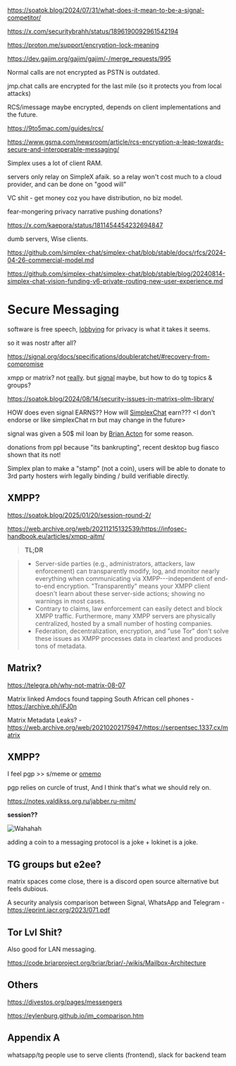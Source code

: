 https://soatok.blog/2024/07/31/what-does-it-mean-to-be-a-signal-competitor/

https://x.com/securitybrahh/status/1896190092961542194

https://proton.me/support/encryption-lock-meaning

https://dev.gajim.org/gajim/gajim/-/merge_requests/995

Normal calls are not encrypted as PSTN is outdated.

jmp.chat calls are encrypted for the last mile (so it protects you from local attacks)

RCS/imessage maybe encrypted, depends on client implementations and the future.

https://9to5mac.com/guides/rcs/

https://www.gsma.com/newsroom/article/rcs-encryption-a-leap-towards-secure-and-interoperable-messaging/

Simplex uses a lot of client RAM. 

servers only relay on SimpleX afaik. so a relay won't cost much to a cloud provider, and can be done on "good will"

VC shit - get money coz you have distribution, no biz model.

fear-mongering privacy narrative pushing donations?

https://x.com/kaepora/status/1811454454232694847


dumb servers, Wise clients.



https://github.com/simplex-chat/simplex-chat/blob/stable/docs/rfcs/2024-04-26-commercial-model.md

https://github.com/simplex-chat/simplex-chat/blob/stable/blog/20240814-simplex-chat-vision-funding-v6-private-routing-new-user-experience.md

# Secure Messaging

software is free speech, [lobbyin](https://x.com/SimpleXChat/status/1808068417162805302)[g](https://simplex.chat/blog/20240704-future-of-privacy-enforcing-privacy-standards.html) for privacy is what it takes it seems.

so it was nostr after all?

https://signal.org/docs/specifications/doubleratchet/#recovery-from-compromise

xmpp or matrix? not [really](https://web.archive.org/web/20211215132539/https://infosec-handbook.eu/articles/xmpp-aitm/). but [signal](https://signal.org/blog/signal-private-group-system/) maybe, but how to do tg topics & groups?

https://soatok.blog/2024/08/14/security-issues-in-matrixs-olm-library/

HOW does even signal EARNS?? How will [SimplexCha](https://github.com/simplex-chat/simplex-chat/blob/stable/docs/SIMPLEX.md#users-own-simplex-network)[t](https://github.com/simplex-chat/simplexmq/blob/stable/protocol/overview-tjr.md#threat-model) earn??? <I don't endorse or like simplexChat rn but may change in the future>

signal was given a 50$ mil loan by [Brian Acton](https://en.m.wikipedia.org/wiki/Signal_Foundation#Signal_Messenger_LLC) for some reason.

donations from ppl because "its bankrupting", recent desktop bug fiasco shown that its not!

Simplex plan to make a "stamp" (not a coin), users will be able to donate to 3rd party hosters wirh legally binding / build verifiable directly.

## XMPP?
https://soatok.blog/2025/01/20/session-round-2/


https://web.archive.org/web/20211215132539/https://infosec-handbook.eu/articles/xmpp-aitm/

> **TL;DR**

> * Server-side parties (e.g., administrators, attackers, law enforcement) can transparently modify, log, and monitor nearly everything when communicating via XMPP---independent of end-to-end encryption. "Transparently" means your XMPP client doesn't learn about these server-side actions; showing no warnings in most cases.
> * Contrary to claims, law enforcement can easily detect and block XMPP traffic. Furthermore, many XMPP servers are physically centralized, hosted by a small number of hosting companies.
> * Federation, decentralization, encryption, and "use Tor" don't solve these issues as XMPP processes data in cleartext and produces tons of metadata.

## Matrix?

https://telegra.ph/why-not-matrix-08-07

Matrix linked Amdocs found tapping South African cell phones - https://archive.ph/iFJ0n

Matrix Metadata Leaks? - https://web.archive.org/web/20210202175947/https://serpentsec.1337.cx/matrix

## XMPP?

I feel pgp >> s/meme or [omemo](https://xmpp.org/extensions/xep-0384.html)

pgp relies on curcle of trust, And I think that's what we should rely on.

https://notes.valdikss.org.ru/jabber.ru-mitm/

**session??**

![Wahahah](/images/hah.gif)

adding a coin to a messaging protocol is a joke + lokinet is a joke.

## TG groups but e2ee?

matrix spaces come close, there is a discord open source alternative but feels dubious.

A security analysis comparison between Signal, WhatsApp and Telegram - https://eprint.iacr.org/2023/071.pdf

## Tor Lvl Shit?

Also good for LAN messaging.

https://code.briarproject.org/briar/briar/-/wikis/Mailbox-Architecture


## Others

https://divestos.org/pages/messengers

https://eylenburg.github.io/im_comparison.htm

## Appendix A

whatsapp/tg people use to serve clients (frontend), slack for backend team
